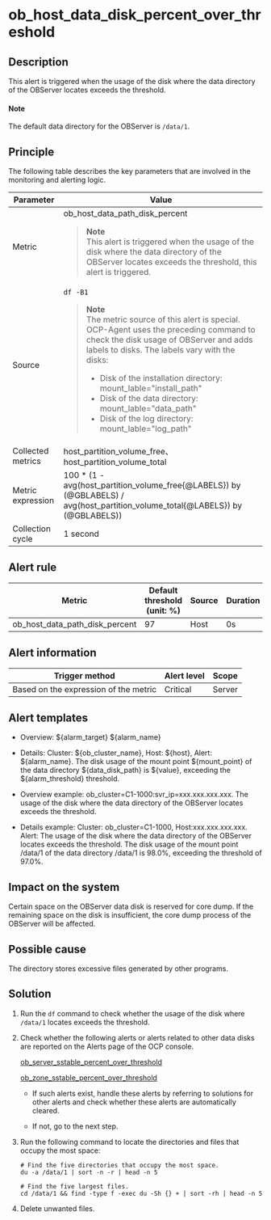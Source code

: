 ob_host_data_disk_percent_over_threshold
=============================================================

Description
--------------------------------

This alert is triggered when the usage of the disk where the data directory of the OBServer locates exceeds the threshold.

  <main id="notice" type='explain'>
    <h4>Note</h4>
    <p>The default data directory for the OBServer is <code>/data/1</code>.</p>
  </main>

Principle
------------------------------

The following table describes the key parameters that are involved in the monitoring and alerting logic.

| Parameter |Value |
|-------|-----|
| Metric   | ob_host_data_path_disk_percent <blockquote>**Note** <br> This alert is triggered when the usage of the disk where the data directory of the OBServer locates exceeds the threshold, this alert is triggered. </blockquote> |
| Source  | `df -B1`  <blockquote>**Note** <br> The metric source of this alert is special. OCP-Agent uses the preceding command to check the disk usage of OBServer and adds labels to disks. The labels vary with the disks: <ul><li> Disk of the installation directory: mount_lable="install_path"  </li><li>Disk of the data directory: mount_lable="data_path"   </li><li> Disk of the log directory: mount_lable="log_path" </li></ul> </blockquote>  |
| Collected metrics | host_partition_volume_free、host_partition_volume_total   |
| Metric expression | 100 \* (1 - avg(host_partition_volume_free{@LABELS}) by (@GBLABELS) / avg(host_partition_volume_total{@LABELS}) by (@GBLABELS))   |
| Collection cycle  | 1 second  |

Alert rule
-------------------------------

|             Metric             | Default threshold (unit: %)| Source | Duration | Detection cycle | Elimination cycle |
|--------------------------------|-------------------|--------|----------|-----------------|-------------------|
| ob_host_data_path_disk_percent | 97                | Host   | 0s       | 10s             | 5 min             |

Alert information
--------------------------------------

|            Trigger method             | Alert level | Scope  |
|---------------------------------------|-------------|--------|
| Based on the expression of the metric | Critical    | Server |

Alert templates
------------------------------------

* Overview: ${alarm_target} ${alarm_name}

* Details: Cluster: ${ob_cluster_name}, Host: ${host}, Alert: ${alarm_name}. The disk usage of the mount point ${mount_point} of the data directory ${data_disk_path} is ${value}, exceeding the ${alarm_threshold} threshold.

* Overview example: ob_cluster=C1-1000:svr_ip=xxx.xxx.xxx.xxx. The usage of the disk where the data directory of the OBServer locates exceeds the threshold.

* Details example: Cluster: ob_cluster=C1-1000, Host:xxx.xxx.xxx.xxx. Alert: The usage of the disk where the data directory of the OBServer locates exceeds the threshold. The disk usage of the mount point /data/1 of the data directory /data/1 is 98.0%, exceeding the threshold of 97.0%.

Impact on the system
-----------------------------------------

Certain space on the OBServer data disk is reserved for core dump. If the remaining space on the disk is insufficient, the core dump process of the OBServer will be affected.

Possible cause
-----------------------------------

The directory stores excessive files generated by other programs.

Solution
-----------------------------

1. Run the `df` command to check whether the usage of the disk where `/data/1` locates exceeds the threshold.

2. Check whether the following alerts or alerts related to other data disks are reported on the Alerts page of the OCP console.

   [ob_server_sstable_percent_over_threshold](22.ob_server_sstable_percent_over_threshold.md)

   [ob_zone_sstable_percent_over_threshold](27.ob_zone_sstable_percent_over_threshold.md)
   * If such alerts exist, handle these alerts by referring to solutions for other alerts and check whether these alerts are automatically cleared.

   * If not, go to the next step.

3. Run the following command to locate the directories and files that occupy the most space:

   ```shell
   # Find the five directories that occupy the most space.
   du -a /data/1 | sort -n -r | head -n 5
   
   # Find the five largest files.
   cd /data/1 && find -type f -exec du -Sh {} + | sort -rh | head -n 5
   ```

4. Delete unwanted files.
